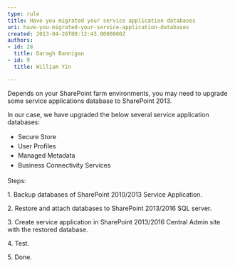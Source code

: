 ```yaml
---
type: rule
title: Have you migrated your service application databases
uri: have-you-migrated-your-service-application-databases
created: 2013-04-26T00:12:43.0000000Z
authors:
- id: 28
  title: Daragh Bannigan
- id: 9
  title: William Yin

---
```




<span class='intro'> Depends on your SharePoint farm environments,&#160;you may need to upgrade some&#160;​service applications database to SharePoint 2013.<p></p> </span>

<p>​In our case, we have upgraded the below several service&#160;application databases&#58;</p><ul><li><span style="line-height&#58;1.6;">Secure Store</span><br></li><li><span style="line-height&#58;20px;">User Profiles</span><br></li><li><span style="line-height&#58;1.6;">Managed Metadata</span><br></li><li><span style="line-height&#58;1.6;">Business Connectivity Services</span><br></li></ul><p>Steps&#58;</p><p>1. Backup databases of SharePoint 2010/2013 Service Application.</p><p>2. Restore and attach databases to SharePoint 2013/2016 SQL server.</p><p>3. Create service application in SharePoint 2013/2016​ Central Admin site with the restored database.</p><p>4. Test.</p><p>5. Done.</p>


